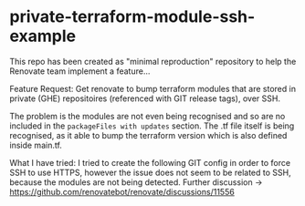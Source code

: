 # private-terraform-module-ssh-example

This repo has been created as "minimal reproduction" repository to help the Renovate team implement a feature...

Feature Request:
Get renovate to bump terraform modules that are stored in private (GHE) repositoires (referenced with GIT release tags), over SSH.

The problem is the modules are not even being recognised and so are no included in the `packageFiles with updates` section. The .tf file itself is being recognised, as it able to bump the terraform version which is also defined inside main.tf.

What I have tried:
I tried to create the following GIT config in order to force SSH to use HTTPS, however the issue does not seem to be related to SSH, because the modules are not being detected.
Further discussion -> https://github.com/renovatebot/renovate/discussions/11556
